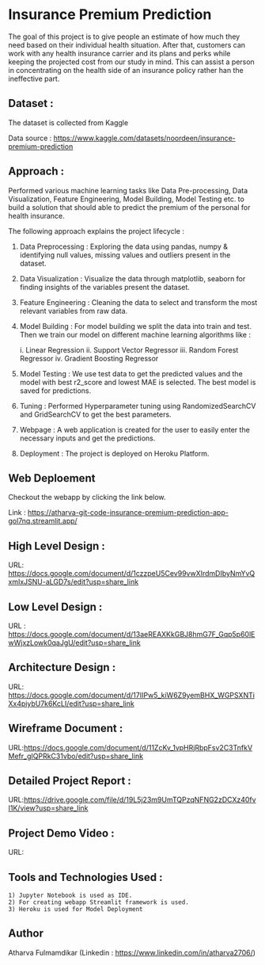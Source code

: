 
# Insurance Premium Prediction

The goal of this project is to give people an estimate of how much they need based on their individual health situation. After that, customers can work with any health insurance carrier and its plans and perks while keeping the projected cost from our study in mind. This can assist a person in concentrating on the health side of an insurance policy rather han the ineffective part.


## Dataset :
The dataset is collected from Kaggle

Data source : https://www.kaggle.com/datasets/noordeen/insurance-premium-prediction
## Approach :

Performed various machine learning tasks like Data Pre-processing, Data Visualization, Feature Engineering, Model Building, Model Testing etc. to build a solution that should able to predict the premium of the personal for health insurance.

The following approach explains the project lifecycle :

1) Data Preprocessing : Exploring the data using pandas, numpy & identifying null values, missing values and outliers present in the dataset.
2) Data Visualization : Visualize the data through matplotlib, seaborn for finding insights of the variables present the dataset.
3) Feature Engineering : Cleaning the data to select and transform the most relevant variables from raw data.
4) Model Building : For model building we split the data into train and test. Then we train our model on different machine learning algorithms like :

    i.   Linear Regression
    ii.  Support Vector Regressor
    iii. Random Forest Regressor
    iv.  Gradient Boosting Regressor

5) Model Testing : We use test data to get the predicted values and the model with best r2_score and lowest MAE is selected. The best model is saved for predictions.
6) Tuning : Performed Hyperparameter tuning using RandomizedSearchCV and GridSearchCV to get the best parameters.
7) Webpage : A web application is created for the user to easily enter the necessary inputs and get the predictions.
8) Deployment : The project is deployed on Heroku Platform.
## Web Deploement
Checkout the webapp by clicking the link below.

Link : https://atharva-git-code-insurance-premium-prediction-app-gol7nq.streamlit.app/
## High Level Design :

URL: https://docs.google.com/document/d/1czzpeU5Cev99vwXIrdmDIbyNmYvQxmIxJSNU-aLGD7s/edit?usp=share_link
## Low Level Design :

URL : https://docs.google.com/document/d/13aeREAXKkGBJ8hmG7F_Gqp5p60lEwWjxzLowk0qaJgU/edit?usp=share_link
## Architecture Design :

URL: https://docs.google.com/document/d/17IIPw5_kiW6Z9yemBHX_WGPSXNTiXx4piybU7k6KcLI/edit?usp=share_link
## Wireframe Document :

URL:https://docs.google.com/document/d/11ZcKv_1vpHRjRbpFsv2C3TnfkVMefr_gIQPRkC31vbo/edit?usp=share_link

## Detailed Project Report :

URL:https://drive.google.com/file/d/19L5j23m9UmTQPzqNFNG2zDCXz40fvI1K/view?usp=share_link
## Project Demo Video :

   URL:

## Tools and Technologies Used :

    1) Jupyter Notebook is used as IDE.
    2) For creating webapp Streamlit framework is used.
    3) Heroku is used for Model Deployment
## Author

Atharva Fulmamdikar (Linkedin : https://www.linkedin.com/in/atharva2706/)